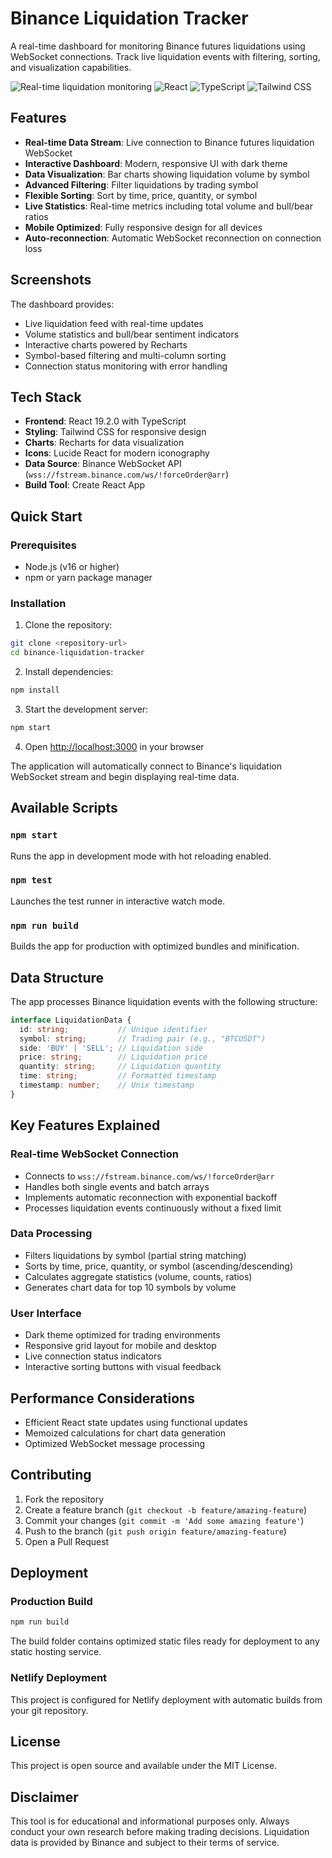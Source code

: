 # Binance Liquidation Tracker

A real-time dashboard for monitoring Binance futures liquidations using WebSocket connections. Track live liquidation events with filtering, sorting, and visualization capabilities.

![Real-time liquidation monitoring](https://img.shields.io/badge/Status-Live-green) 
![React](https://img.shields.io/badge/React-19.2.0-blue)
![TypeScript](https://img.shields.io/badge/TypeScript-4.9.5-blue)
![Tailwind CSS](https://img.shields.io/badge/TailwindCSS-3.4.1-blue)

## Features

- **Real-time Data Stream**: Live connection to Binance futures liquidation WebSocket
- **Interactive Dashboard**: Modern, responsive UI with dark theme
- **Data Visualization**: Bar charts showing liquidation volume by symbol
- **Advanced Filtering**: Filter liquidations by trading symbol
- **Flexible Sorting**: Sort by time, price, quantity, or symbol
- **Live Statistics**: Real-time metrics including total volume and bull/bear ratios
- **Mobile Optimized**: Fully responsive design for all devices
- **Auto-reconnection**: Automatic WebSocket reconnection on connection loss

## Screenshots

The dashboard provides:
- Live liquidation feed with real-time updates
- Volume statistics and bull/bear sentiment indicators
- Interactive charts powered by Recharts
- Symbol-based filtering and multi-column sorting
- Connection status monitoring with error handling

## Tech Stack

- **Frontend**: React 19.2.0 with TypeScript
- **Styling**: Tailwind CSS for responsive design
- **Charts**: Recharts for data visualization
- **Icons**: Lucide React for modern iconography
- **Data Source**: Binance WebSocket API (`wss://fstream.binance.com/ws/!forceOrder@arr`)
- **Build Tool**: Create React App

## Quick Start

### Prerequisites

- Node.js (v16 or higher)
- npm or yarn package manager

### Installation

1. Clone the repository:
```bash
git clone <repository-url>
cd binance-liquidation-tracker
```

2. Install dependencies:
```bash
npm install
```

3. Start the development server:
```bash
npm start
```

4. Open [http://localhost:3000](http://localhost:3000) in your browser

The application will automatically connect to Binance's liquidation WebSocket stream and begin displaying real-time data.

## Available Scripts

### `npm start`
Runs the app in development mode with hot reloading enabled.

### `npm test`
Launches the test runner in interactive watch mode.

### `npm run build`
Builds the app for production with optimized bundles and minification.

## Data Structure

The app processes Binance liquidation events with the following structure:

```typescript
interface LiquidationData {
  id: string;           // Unique identifier
  symbol: string;       // Trading pair (e.g., "BTCUSDT")
  side: 'BUY' | 'SELL'; // Liquidation side
  price: string;        // Liquidation price
  quantity: string;     // Liquidation quantity
  time: string;         // Formatted timestamp
  timestamp: number;    // Unix timestamp
}
```

## Key Features Explained

### Real-time WebSocket Connection
- Connects to `wss://fstream.binance.com/ws/!forceOrder@arr`
- Handles both single events and batch arrays
- Implements automatic reconnection with exponential backoff
- Processes liquidation events continuously without a fixed limit

### Data Processing
- Filters liquidations by symbol (partial string matching)
- Sorts by time, price, quantity, or symbol (ascending/descending)
- Calculates aggregate statistics (volume, counts, ratios)
- Generates chart data for top 10 symbols by volume

### User Interface
- Dark theme optimized for trading environments
- Responsive grid layout for mobile and desktop
- Live connection status indicators
- Interactive sorting buttons with visual feedback

## Performance Considerations

- Efficient React state updates using functional updates
- Memoized calculations for chart data generation
- Optimized WebSocket message processing

## Contributing

1. Fork the repository
2. Create a feature branch (`git checkout -b feature/amazing-feature`)
3. Commit your changes (`git commit -m 'Add some amazing feature'`)
4. Push to the branch (`git push origin feature/amazing-feature`)
5. Open a Pull Request

## Deployment

### Production Build
```bash
npm run build
```

The build folder contains optimized static files ready for deployment to any static hosting service.

### Netlify Deployment
This project is configured for Netlify deployment with automatic builds from your git repository.

## License

This project is open source and available under the MIT License.

## Disclaimer

This tool is for educational and informational purposes only. Always conduct your own research before making trading decisions. Liquidation data is provided by Binance and subject to their terms of service.
